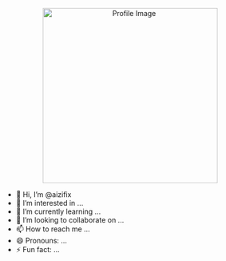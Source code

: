 <p align="center">
  <img src="[https://example.com/path/to/image.png](https://i.imgur.com/a7s4g5B.jpeg](https://i.imgur.com/a7s4g5B.jpeg)" width="350" title="Profile Image">
</p>


- 👋 Hi, I’m @aizifix
- 👀 I’m interested in ...
- 🌱 I’m currently learning ...
- 💞️ I’m looking to collaborate on ...
- 📫 How to reach me ...
- 😄 Pronouns: ...
- ⚡ Fun fact: ...

<!---
aizifix/aizifix is a ✨ special ✨ repository because its `README.md` (this file) appears on your GitHub profile.
You can click the Preview link to take a look at your changes.
--->
